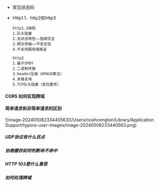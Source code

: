 - 常见状态码

- Http1.1、http2和http3

  ```
  http1.1缺陷
  1.队头阻塞
  2.无状态特性——阻碍交互
  3.明文传输——不安全性
  4.不支持服务端推送
  
  http2
  1.基于SPDY
  2.二进制传输
  3.header压缩（HPACK算法）
  4.多路复用
  5.TCP队头阻塞（丢包重传）
  ```




#### CORS 如何实现跨域

#### 简单请求和非简单请求的区别

![image-20240508233440563](/Users/noahcengtan/Library/Application Support/typora-user-images/image-20240508233440563.png)

##### UDP协议有什么优点

##### 协商缓存如何判断命不命中

##### HTTP 103是什么意思

##### 如何处理跨域

